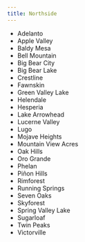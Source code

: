 ```yaml
---
title: Northside
---
```


* Adelanto
* Apple Valley
* Baldy Mesa
* Bell Mountain
* Big Bear City
* Big Bear Lake
* Crestline
* Fawnskin
* Green Valley Lake
* Helendale
* Hesperia
* Lake Arrowhead
* Lucerne Valley
* Lugo
* Mojave Heights
* Mountain View Acres
* Oak Hills
* Oro Grande
* Phelan
* Piñon Hills
* Rimforest
* Running Springs
* Seven Oaks
* Skyforest
* Spring Valley Lake
* Sugarloaf
* Twin Peaks
* Victorville

